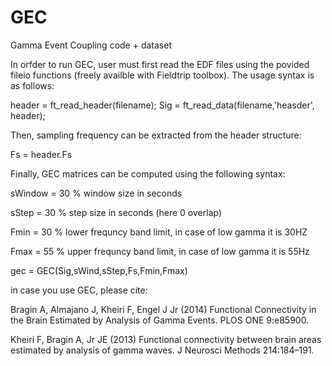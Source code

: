 # GEC
Gamma Event Coupling code + dataset

In orfder to run GEC, user must first read the EDF files using the povided fileio functions (freely availble with Fieldtrip toolbox). The usage syntax is as follows:

header = ft_read_header(filename);
Sig = ft_read_data(filename,'heasder', header);

Then, sampling frequency can be extracted from the header structure:

Fs = header.Fs

Finally, GEC matrices can be computed using the following syntax:

sWindow = 30 % window size in seconds

sStep = 30 % step size in seconds (here 0 overlap)

Fmin = 30 % lower frequncy band limit, in case of low gamma it is 30HZ

Fmax = 55 % upper frequncy band limit, in case of low gamma it is 55Hz


gec = GEC(Sig,sWind,sStep,Fs,Fmin,Fmax)

in case you use GEC, please cite:

Bragin A, Almajano J, Kheiri F, Engel J Jr (2014) Functional Connectivity in the Brain Estimated by Analysis of Gamma Events. PLOS ONE 9:e85900.

Kheiri F, Bragin A, Jr JE (2013) Functional connectivity between brain areas estimated by analysis of gamma waves. J Neurosci Methods 214:184–191.

